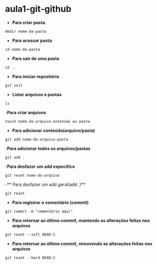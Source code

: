 # aula1-git-github


- **Para criar pasta**:

``mkdir nome-da-pasta``

- **Para acessar pasta**:

``cd nome-da-pasta``

- **Para sair de uma pasta**

``cd ..``

- **Para iniciar repositório** 

``git init``

- **Listar arquivos e pastas**

``ls``

-**Para criar arquivos** 

``touch nome-do-arquivo.extensão ou pasta``

- **Para adicionar conteúdo(arquivo/pasta)**

``git add nome-do-arquivo-pasta``

-**Para adicionar todos os arquivos/pastas**

``git add .``

-**Para desfazer um add específico**

``git reset nome-do-arquivo``

-** Para desfazer um add geral(add .)**

``git reset``

- **Para registrar o comentário (commit)**

``git commit -m "comentário aqui"``

- **Para retornar ao último commit, mantendo as alterações feitas nos arquivos**

``git reset --soft HEAD~1``

- **Para retornar ao último commit, removendo as alterações feitas nos arquivos**

``git reset --hard HEAD~1``
